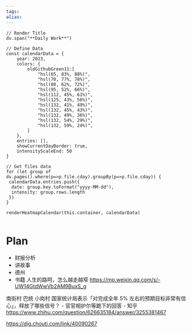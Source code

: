 ```yaml
---
tags: 
alias:
---
```

```dataviewjs
// Render Title 
dv.span("**Daily Work**")

// Define Data
const calendarData = {
    year: 2023,
    colors: {
        oldGithubGreen11:[
            "hsl(65, 83%, 88%)",
            "hsl(70, 77%, 78%)",
            "hsl(80, 62%, 72%)",
            "hsl(95, 52%, 66%)",
            "hsl(112, 45%, 61%)",
            "hsl(125, 43%, 56%)",
            "hsl(132, 41%, 49%)",
            "hsl(132, 45%, 43%)",
            "hsl(132, 49%, 36%)",
            "hsl(132, 54%, 29%)", 
            "hsl(132, 59%, 24%)",
        ]
    },
    entries: [],
    showCurrentDayBorder: true,
    intensityScaleEnd: 50
}

// Get files data
for (let group of dv.pages().where(p=>p.file.cday).groupBy(p=>p.file.cday)) {
 calendarData.entries.push({
  date: group.key.toFormat("yyyy-MM-dd"),
  intensity: group.rows.length
 })
}

renderHeatmapCalendar(this.container, calendarData)


```

# Plan

- 财报分析
- 讲故事
- 德州
- 书籍
人生的路呵，怎么越走越窄
https://mp.weixin.qq.com/s/-UW14GtdWwVb2AM9BuxS_g

南街村
巴统
小岗村
国家统计局表示「对完成全年 5% 左右的预期目标非常有信心」，释放了哪些信号？ - 官官相护尔等跪下的回答 - 知乎 https://www.zhihu.com/question/626635184/answer/3255381467

https://dig.chouti.com/link/40090267


